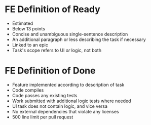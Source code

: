 # FE Definition of Ready
- Estimated
- Below 13 points
- Concise and unambiguous single-sentence description
- An additional paragraph or less describing the task if necessary
- Linked to an epic
- Task's scope refers to UI *or* logic, not both

# FE Definition of Done
- Feature implemented according to description of task
- Code compiles
- Code passes any existing tests
- Work submitted with additional logic tests where needed
- UI task does not contain logic, and vice versa
- No external dependencies that violate any licenses
- 500 line limit per pull request
